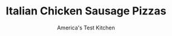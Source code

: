 ---
layout: ../../layouts/MarkdownPostLayout.astro
title: Italian Chicken Sausage Pizzas
author: America's Test Kitchen
pubDate: 2023-03-15
description: "Any night can be homemade pizza night, thanks to this quick, superflavorful recipe."
image_url: https://res.cloudinary.com/hksqkdlah/image/upload/ar_1:1,c_fill,dpr_2.0,f_auto,fl_lossy.progressive.strip_profile,g_faces:auto,q_auto:low,w_344/SFS_ItalianChickenSausageMozzarellaPizzas-18_eydukk
tags: ["Main Courses","Italian","Pork","Weeknight","Pizza"]
calories: 4216
protein: 52
carbohydrates: 66
fats: 
fiber: 4
ingredients: ["1/4 cup, extra-virgin olive oil","1 pound, pizza dough","1/2 cup, jarred marinara sauce","8 ounces hot or sweet, Italian chicken sausage, casings removed","8 ounces, mozzarella cheese, shredded (2 cups)","1 ounce, Pecorino Romano cheese, grated (½ cup)","2 , jarred hot cherry peppers, halved, seeded, and sliced thin","1/4 cup, chopped fresh basil"]
serves: 4
time: "30 minutes"
instructions: ["Adjust oven rack to middle position and heat oven to 500 degrees. Brush rimmed baking sheet with oil (use all of it).","Divide dough into 4 equal pieces. Roll each piece of dough into 5 by 7-inch rectangle and transfer to prepared sheet. Spread 2 tablespoons marinara on each rectangle, leaving ½-inch border. Break sausage into ½-inch chunks and divide evenly among rectangles. Sprinkle evenly with mozzarella and Pecorino.","Bake until cheese is spotty brown and crust is golden, 12 to 14 minutes. Let pizzas cool on sheet for 5 minutes. Sprinkle with cherry peppers and basil. Serve."]
nutrition: ["512 mg Potassium","887 mg Phosphorus","1066 mg Calcium","5 mg Iron","84 mg Magnesium","2425 mg Sodium","5 mg Zinc","63 g Fat","9 mg Niacin (B3)","24 g Monounsaturated","6 g Polyunsaturated","28 mg Vitamin C","1 µg Vitamin D","187 mg Cholesterol","28 g Saturated","4 g Fiber","184 µg Folic acid","55 µg Folate (food)","5 g Sugars","26 µg Vitamin K","204 g Water","66 g Carbs","368 µg Folate equivalent (total)","52 g Protein","3 mg Vitamin E","1 µg Vitamin B12","330 µg Vitamin A","1054 kcal Energy","4216 calories"]
notes: "We developed this recipe using Raos Homemade Marinara Sauce."
---